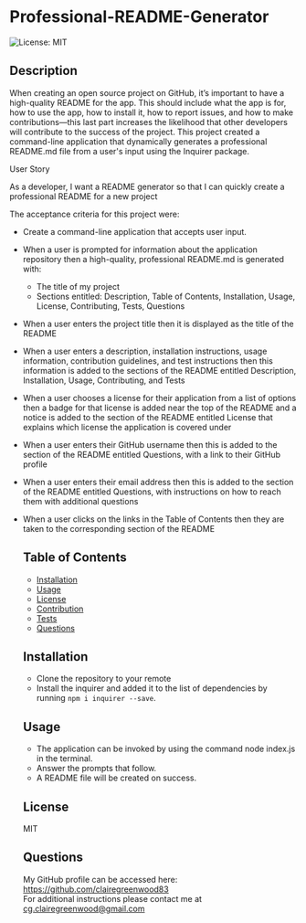 # Professional-README-Generator

  ![License: MIT](https://img.shields.io/badge/License-MIT-green.svg)

## Description
  
When creating an open source project on GitHub, it’s important to have a high-quality README for the app. This should include what the app is for, how to use the app, how to install it, how to report issues, and how to make contributions—this last part increases the likelihood that other developers will contribute to the success of the project. This project created a command-line application that dynamically generates a professional README.md file from a user's input using the Inquirer package.

User Story

As a developer, I want a README generator so that I can quickly create a professional README for a new project


The acceptance criteria for this project were:

- Create a command-line application that accepts user input.
- When a user is prompted for information about the application repository then a high-quality, professional README.md is generated with:
    - The title of my project
    - Sections entitled: Description, Table of Contents, Installation, Usage, License, Contributing, Tests, Questions 

- When a user enters the project title then it is displayed as the title of the README
- When a user enters a description, installation instructions, usage information, contribution guidelines, and test instructions then this information is     added to the sections of the README entitled Description, Installation, Usage, Contributing, and Tests
- When a user chooses a license for their application from a list of options then a badge for that license is added near the top of the README and a notice   is added to the section of the README entitled License that explains which license the application is covered under
- When a user enters their GitHub username then this is added to the section of the README entitled Questions, with a link to their GitHub profile
- When a user enters their email address then this is added to the section of the README entitled Questions, with instructions on how to reach them with     additional questions
- When a user clicks on the links in the Table of Contents then they are taken to the corresponding section of the README
  
  ## Table of Contents

  
  - [Installation](#installation)
  - [Usage](#usage)
  - [License](#license)
  - [Contribution](#contribution)
  - [Tests](#tests)
  - [Questions](#questions)
  
 
  ## Installation

  - Clone the repository to your remote 
  - Install the inquirer and added it to the list of dependencies by running `npm i inquirer --save`.

  ## Usage

  - The application can be invoked by using the command node index.js in the terminal. 
  - Answer the prompts that follow.
  - A README file will be created on success. 

  ## License

  MIT

  ## Questions

  My GitHub profile can be accessed here: https://github.com/clairegreenwood83  
  For additional instructions please contact me at cg.clairegreenwood@gmail.com
 
